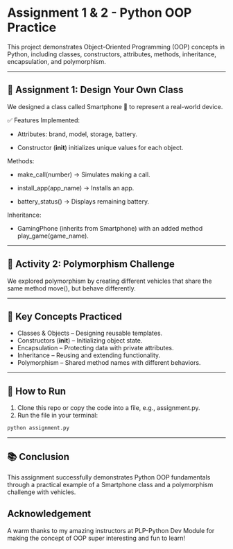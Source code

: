 # Assignment 1 & 2 - Python OOP Practice

This project demonstrates Object-Oriented Programming (OOP) concepts in Python, including classes, constructors, attributes, methods, inheritance, encapsulation, and polymorphism.

---

## 📌 Assignment 1: Design Your Own Class

We designed a class called Smartphone 📱 to represent a real-world device.

✅ Features Implemented:

- Attributes: brand, model, storage, battery.

- Constructor (__init__) initializes unique values for each object.

Methods:

- make_call(number) → Simulates making a call.

- install_app(app_name) → Installs an app.

- battery_status() → Displays remaining battery.

Inheritance:

- GamingPhone (inherits from Smartphone) with an added method play_game(game_name).

---

## 📌 Activity 2: Polymorphism Challenge

We explored polymorphism by creating different vehicles that share the same method move(), but behave differently.

---

## 🔑 Key Concepts Practiced

- Classes & Objects – Designing reusable templates.
- Constructors (__init__) – Initializing object state.
- Encapsulation – Protecting data with private attributes.
- Inheritance – Reusing and extending functionality.
- Polymorphism – Shared method names with different behaviors.

---

## 🚀 How to Run

1. Clone this repo or copy the code into a file, e.g., assignment.py.
2. Run the file in your terminal:
```bash
python assignment.py
```

---

## 📚 Conclusion

This assignment successfully demonstrates Python OOP fundamentals through a practical example of a Smartphone class and a polymorphism challenge with vehicles.

## Acknowledgement

A warm thanks to my amazing instructors at PLP-Python Dev Module for making the concept of OOP super interesting and fun to learn! 
